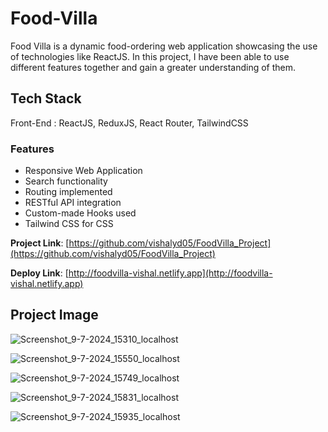 # Food-Villa
Food Villa is a dynamic food-ordering web application showcasing the use of technologies like ReactJS. In this project, I have been able to use different features together and gain a greater understanding of them.

## Tech Stack
Front-End : ReactJS, ReduxJS, React Router, TailwindCSS

### Features
- Responsive Web Application
- Search functionality
- Routing implemented
- RESTful API integration
- Custom-made Hooks used
- Tailwind CSS for CSS

 **Project Link**: [https://github.com/vishalyd05/FoodVilla_Project](https://github.com/vishalyd05/FoodVilla_Project)

 **Deploy Link**:  [http://foodvilla-vishal.netlify.app](http://foodvilla-vishal.netlify.app)

  
## Project Image

![Screenshot_9-7-2024_15310_localhost](https://github.com/vishalyd05/FoodVilla_Project/assets/135957837/31d243e9-65ef-48e4-83b8-2d601cd26997)



![Screenshot_9-7-2024_15550_localhost](https://github.com/vishalyd05/FoodVilla_Project/assets/135957837/a7f918e2-6816-46d6-946f-995b55d28db7)



![Screenshot_9-7-2024_15749_localhost](https://github.com/vishalyd05/FoodVilla_Project/assets/135957837/a0949eb9-7bf4-4524-a497-a2c096cf0a06)


![Screenshot_9-7-2024_15831_localhost](https://github.com/vishalyd05/FoodVilla_Project/assets/135957837/228f508f-019b-468d-a1c6-72bd3b94132b)



![Screenshot_9-7-2024_15935_localhost](https://github.com/vishalyd05/FoodVilla_Project/assets/135957837/8c191f7e-0505-4cff-8314-00f833988a53)
